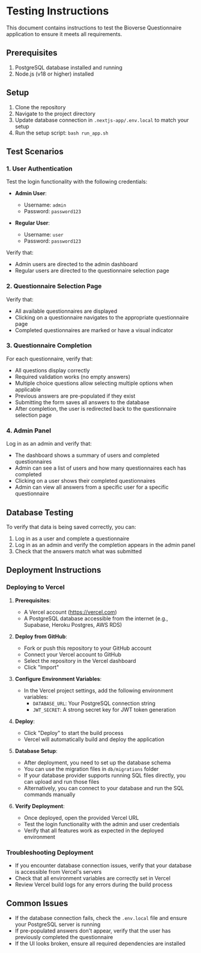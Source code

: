 # Testing Instructions

This document contains instructions to test the Bioverse Questionnaire application to ensure it meets all requirements.

## Prerequisites

1. PostgreSQL database installed and running
2. Node.js (v18 or higher) installed

## Setup

1. Clone the repository
2. Navigate to the project directory
3. Update database connection in `.nextjs-app/.env.local` to match your setup
4. Run the setup script: `bash run_app.sh`

## Test Scenarios

### 1. User Authentication

Test the login functionality with the following credentials:

- **Admin User**: 
  - Username: `admin`
  - Password: `password123`
  
- **Regular User**:
  - Username: `user`
  - Password: `password123`

Verify that:
- Admin users are directed to the admin dashboard
- Regular users are directed to the questionnaire selection page

### 2. Questionnaire Selection Page

Verify that:
- All available questionnaires are displayed
- Clicking on a questionnaire navigates to the appropriate questionnaire page
- Completed questionnaires are marked or have a visual indicator

### 3. Questionnaire Completion

For each questionnaire, verify that:
- All questions display correctly
- Required validation works (no empty answers)
- Multiple choice questions allow selecting multiple options when applicable
- Previous answers are pre-populated if they exist
- Submitting the form saves all answers to the database
- After completion, the user is redirected back to the questionnaire selection page

### 4. Admin Panel

Log in as an admin and verify that:
- The dashboard shows a summary of users and completed questionnaires
- Admin can see a list of users and how many questionnaires each has completed
- Clicking on a user shows their completed questionnaires
- Admin can view all answers from a specific user for a specific questionnaire

## Database Testing

To verify that data is being saved correctly, you can:

1. Log in as a user and complete a questionnaire
2. Log in as an admin and verify the completion appears in the admin panel
3. Check that the answers match what was submitted

## Deployment Instructions

### Deploying to Vercel

1. **Prerequisites**:
   - A Vercel account (https://vercel.com)
   - A PostgreSQL database accessible from the internet (e.g., Supabase, Heroku Postgres, AWS RDS)

2. **Deploy from GitHub**:
   - Fork or push this repository to your GitHub account
   - Connect your Vercel account to GitHub
   - Select the repository in the Vercel dashboard
   - Click "Import"

3. **Configure Environment Variables**:
   - In the Vercel project settings, add the following environment variables:
     - `DATABASE_URL`: Your PostgreSQL connection string
     - `JWT_SECRET`: A strong secret key for JWT token generation

4. **Deploy**:
   - Click "Deploy" to start the build process
   - Vercel will automatically build and deploy the application

5. **Database Setup**:
   - After deployment, you need to set up the database schema
   - You can use the migration files in `db/migrations` folder
   - If your database provider supports running SQL files directly, you can upload and run those files
   - Alternatively, you can connect to your database and run the SQL commands manually

6. **Verify Deployment**:
   - Once deployed, open the provided Vercel URL
   - Test the login functionality with the admin and user credentials
   - Verify that all features work as expected in the deployed environment

### Troubleshooting Deployment

- If you encounter database connection issues, verify that your database is accessible from Vercel's servers
- Check that all environment variables are correctly set in Vercel
- Review Vercel build logs for any errors during the build process

## Common Issues

- If the database connection fails, check the `.env.local` file and ensure your PostgreSQL server is running
- If pre-populated answers don't appear, verify that the user has previously completed the questionnaire
- If the UI looks broken, ensure all required dependencies are installed 